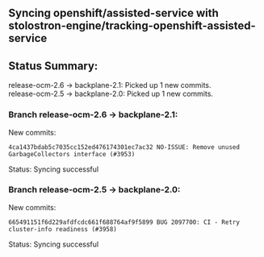 ## Syncing openshift/assisted-service with stolostron-engine/tracking-openshift-assisted-service

## Status Summary:

release-ocm-2.6 -> backplane-2.1: Picked up 1 new commits.  
release-ocm-2.5 -> backplane-2.0: Picked up 1 new commits.  

### Branch release-ocm-2.6 -> backplane-2.1:

New commits:

```
4ca1437bdab5c7035cc152ed476174301ec7ac32 NO-ISSUE: Remove unused GarbageCollectors interface (#3953)
```

Status: Syncing successful

### Branch release-ocm-2.5 -> backplane-2.0:

New commits:

```
665491151f6d229afdfcdc661f688764af9f5899 BUG 2097700: CI - Retry cluster-info readiness (#3958)
```

Status: Syncing successful
